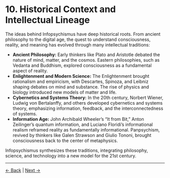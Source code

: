 # 10. Historical Context and Intellectual Lineage

The ideas behind Infopsychismus have deep historical roots. From ancient philosophy to the digital age, the quest to understand consciousness, reality, and meaning has evolved through many intellectual traditions:

- **Ancient Philosophy:** Early thinkers like Plato and Aristotle debated the nature of mind, matter, and the cosmos. Eastern philosophies, such as Vedanta and Buddhism, explored consciousness as a fundamental aspect of reality.
- **Enlightenment and Modern Science:** The Enlightenment brought rationalism and empiricism, with Descartes, Spinoza, and Leibniz shaping debates on mind and substance. The rise of physics and biology introduced new models of matter and life.
- **Cybernetics and Systems Theory:** In the 20th century, Norbert Wiener, Ludwig von Bertalanffy, and others developed cybernetics and systems theory, emphasizing information, feedback, and the interconnectedness of systems.
- **Information Age:** John Archibald Wheeler’s “It from Bit,” Anton Zeilinger’s quantum information, and Luciano Floridi’s informational realism reframed reality as fundamentally informational. Panpsychism, revived by thinkers like Galen Strawson and Giulio Tononi, brought consciousness back to the center of metaphysics.

Infopsychismus synthesizes these traditions, integrating philosophy, science, and technology into a new model for the 21st century.

---
<div class="navigation-links">
<a href="09_Open_Questions_and_Future_Research_Directions.md" class="nav-link prev-link">← Back</a> | <a href="11_Case_Studies_and_Real-World_Applications.md" class="nav-link next-link">Next →</a>
</div>

